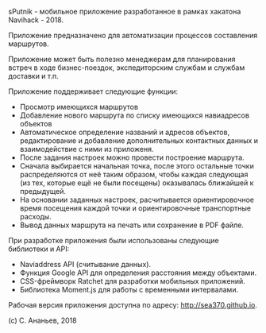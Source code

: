 sPutnik  - мобильное приложение разработанное в рамках хакатона Navihack - 2018.

Приложение предназначено для автоматизации процессов составления маршрутов.

Приложение может быть полезно менеджерам для планирования встреч в ходе бизнес-поездок, 
экспедиторским службам и службам доставки и т.п.

Приложение поддерживает следующие функции:
* Просмотр имеющихся маршрутов
* Добавление нового маршрута по списку имеющихся навиадресов объектов
* Автоматическое определение названий и адресов объектов, редактирование и добавление дополнительных контактных данных и взаимодействие с ними из приложеня.
* После задания настроек можно провести построение маршрута.
* Cначала выбирается начальная точка, после этого остальные точки распределяются от неё таким образом, чтобы каждая следующая (из тех, которые ещё не были посещены) оказывалась ближайшей к предыдущей.
* На основании заданных настроек, расчитывается ориентировочное время посещения каждой точки и ориентировочные транспортные расходы.
* Вывод данных маршрута на печать или сохранение в PDF файле.

При разработке приложения были использованы следующие библиотеки и API:
* Naviaddress API (считывание данных).
* Функция Google API для определения расстояния между объектами.
* CSS-фреймворк Ratchet для разработки мобильных приложений.
* Библиотека Moment.js для работы с временными интервалами.

Рабочая версия приложения доступна по адресу: http://sea370.github.io.

(c) С. Ананьев, 2018
